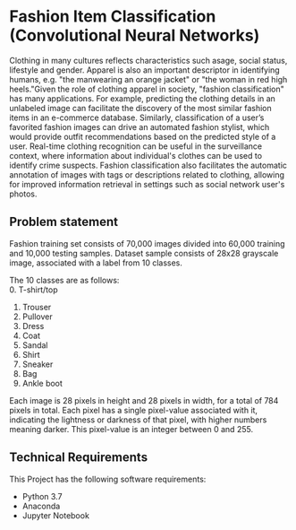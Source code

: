 # Fashion Item Classification (Convolutional Neural Networks)
Clothing in many cultures reflects characteristics such asage, social status, lifestyle and gender. Apparel is also an important descriptor in identifying humans, e.g. "the manwearing an orange jacket" or "the woman in red high heels."Given the role of clothing apparel in society, "fashion classification" has many applications. For example, predicting the clothing details in an unlabeled image can facilitate the discovery of the most similar fashion items in an e-commerce database. Similarly, classification of a user’s favorited fashion images can drive an automated fashion stylist, which would provide outfit recommendations based on the predicted style of a user. Real-time clothing recognition can be useful in the surveillance context, where information about individual's clothes can be used to identify crime suspects. Fashion classification also facilitates the automatic annotation of images with tags or descriptions related to clothing, allowing for improved information retrieval in settings such as social network user's photos.

## Problem statement
Fashion training set consists of 70,000 images divided into 60,000 training and 10,000 testing samples. Dataset sample consists of 28x28 grayscale image, associated with a label from 10 classes. 

The 10 classes are as follows:  
0. T-shirt/top
1. Trouser
2. Pullover
3. Dress
4. Coat
5. Sandal
6. Shirt
7. Sneaker
8. Bag
9. Ankle boot

Each image is 28 pixels in height and 28 pixels in width, for a total of 784 pixels in total. Each pixel has a single pixel-value associated with it, indicating the lightness or darkness of that pixel, with higher numbers meaning darker. This pixel-value is an integer between 0 and 255. 

## Technical Requirements
This Project has the following software requirements:
- Python 3.7
- Anaconda
- Jupyter Notebook
